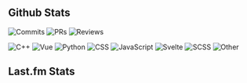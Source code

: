 ## Github Stats

![Commits](https://img.shields.io/badge/417%20commits%20pushed-87c4f2?style=flat-square) ![PRs](https://img.shields.io/badge/88%20pull%20requests%20submitted-fcabd8?style=flat-square) ![Reviews](https://img.shields.io/badge/67%20pull%20requests%20reviewed-ffe799?style=flat-square)

![C++](https://img.shields.io/badge/47.7%25-white?style=flat-square&label=C%2B%2B&labelColor=%23f34b7d)
![Vue](https://img.shields.io/badge/14.7%25-white?style=flat-square&label=Vue&labelColor=%2341b883)
![Python](https://img.shields.io/badge/12.9%25-white?style=flat-square&label=Python&labelColor=%233572A5)
![CSS](https://img.shields.io/badge/8.6%25-white?style=flat-square&label=CSS&labelColor=%23563d7c)
![JavaScript](https://img.shields.io/badge/4.7%25-white?style=flat-square&label=JavaScript&labelColor=%23f1e05a)
![Svelte](https://img.shields.io/badge/4.2%25-white?style=flat-square&label=Svelte&labelColor=%23ff3e00)
![SCSS](https://img.shields.io/badge/3.8%25-white?style=flat-square&label=SCSS&labelColor=%23c6538c)
![Other](https://img.shields.io/badge/2.9%25-white?style=flat-square&label=Other&labelColor=%23ededed)

## Last.fm Stats
<!--START_LASTFM_ARTISTS:{"period": "3month", "rows": 5}-->
<!--END_LASTFM_ARTISTS-->
